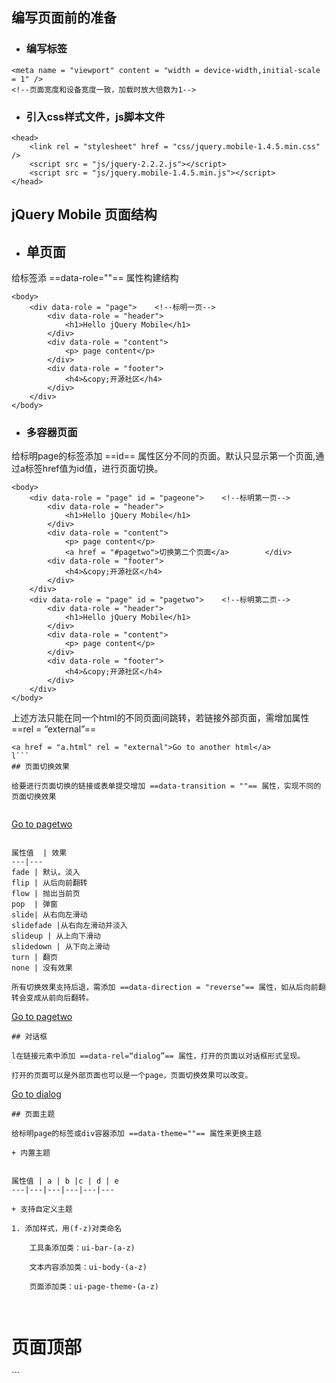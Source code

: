 ## 编写页面前的准备

+ ### 编写<meta />标签


```
<meta name = "viewport" content = "width = device-width,initial-scale = 1" />
<!--页面宽度和设备宽度一致，加载时放大倍数为1-->
```
+ ### 引入css样式文件，js脚本文件


```
<head>
    <link rel = "stylesheet" href = "css/jquery.mobile-1.4.5.min.css" />
    <script src = "js/jquery-2.2.2.js"></script>
    <script src = "js/jquery.mobile-1.4.5.min.js"></script>
</head>
```

## jQuery Mobile 页面结构

+ ## 单页面
给标签添 ==data-role=""== 属性构建结构


```
<body>
    <div data-role = "page">    <!--标明一页-->
        <div data-role = "header">
            <h1>Hello jQuery Mobile</h1>
        </div>
        <div data-role = "content">
            <p> page content</p>
        </div>
        <div data-role = "footer">
            <h4>&copy;开源社区</h4>
        </div>
    </div>
</body>
```
+ ### 多容器页面
给标明page的标签添加 ==id== 属性区分不同的页面。默认只显示第一个页面,通过a标签href值为id值，进行页面切换。

```
<body>
    <div data-role = "page" id = "pageone">    <!--标明第一页-->
        <div data-role = "header">
            <h1>Hello jQuery Mobile</h1>
        </div>
        <div data-role = "content">
            <p> page content</p>
            <a href = "#pagetwo">切换第二个页面</a>        </div>
        <div data-role = "footer">
            <h4>&copy;开源社区</h4>
        </div>
    </div>
    <div data-role = "page" id = "pagetwo">    <!--标明第二页-->
        <div data-role = "header">
            <h1>Hello jQuery Mobile</h1>
        </div>
        <div data-role = "content">
            <p> page content</p>
        </div>
        <div data-role = "footer">
            <h4>&copy;开源社区</h4>
        </div>
    </div>
</body>

```

上述方法只能在同一个html的不同页面间跳转，若链接外部页面，需增加属性 ==rel = “external”==
```
<a href = "a.html" rel = "external">Go to another html</a>
l```
## 页面切换效果

给要进行页面切换的链接或表单提交增加 ==data-transition = ""== 属性，实现不同的页面切换效果


```
<a href = "#pagetwo" data-transition = "flip">Go to pagetwo</a>
```

属性值  | 效果
---|---
fade | 默认。淡入
flip | 从后向前翻转
flow | 抛出当前页
pop  | 弹窗
slide| 从右向左滑动
slidefade |从右向左滑动并淡入
slideup | 从上向下滑动
slidedown | 从下向上滑动
turn | 翻页
none | 没有效果

所有切换效果支持后退，需添加 ==data-direction = "reverse"== 属性，如从后向前翻转会变成从前向后翻转。

```
<a href = "#pagetwo" data-transition = "flip" data-direction = "reverse">Go to pagetwo</a>
```
## 对话框

l在链接元素中添加 ==data-rel=“dialog”== 属性，打开的页面以对话框形式呈现。

打开的页面可以是外部页面也可以是一个page，页面切换效果可以改变。

```
<a href="#pagetwo" data-rel="dialog" data-transiton="pop">Go to dialog</a>
```
## 页面主题

给标明page的标签或div容器添加 ==data-theme=""== 属性来更换主题

+ 内置主题


属性值 | a | b |c | d | e
---|---|---|---|---|---

+ 支持自定义主题

1. 添加样式，用(f-z)对类命名

    工具条添加类：ui-bar-(a-z)

    文本内容添加类：ui-body-(a-z)

    页面添加类：ui-page-theme-(a-z)
    
```
<style>
.ui-bar-f{
    color:red;
    background-color:black;
}
</style>

```

```
<div data-role="header" data-theme="f">
    <h1>页面顶部</h1>
</div>
```
















